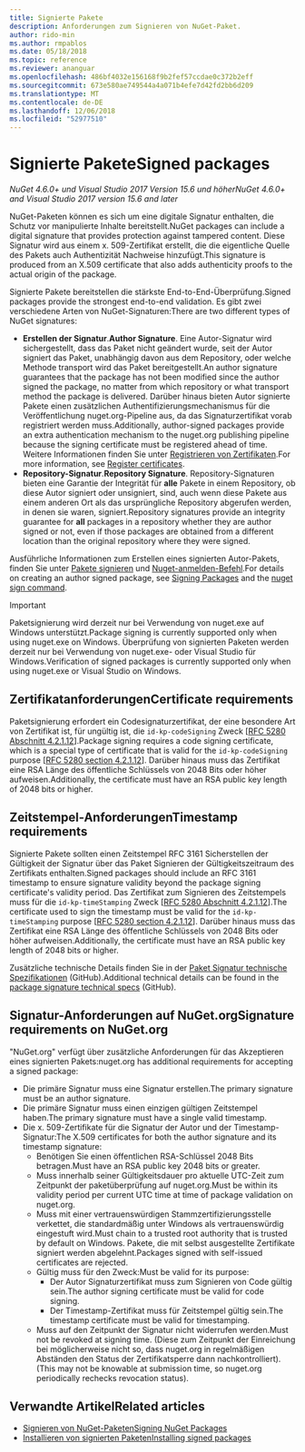 ```yaml
---
title: Signierte Pakete
description: Anforderungen zum Signieren von NuGet-Paket.
author: rido-min
ms.author: rmpablos
ms.date: 05/18/2018
ms.topic: reference
ms.reviewer: ananguar
ms.openlocfilehash: 486bf4032e156168f9b2fef57ccdae0c372b2eff
ms.sourcegitcommit: 673e580ae749544a4a071b4efe7d42fd2bb6d209
ms.translationtype: MT
ms.contentlocale: de-DE
ms.lasthandoff: 12/06/2018
ms.locfileid: "52977510"
---
```

# <a name="signed-packages"></a><span data-ttu-id="ff0d2-103">Signierte Pakete</span><span class="sxs-lookup"><span data-stu-id="ff0d2-103">Signed packages</span></span>

<span data-ttu-id="ff0d2-104">*NuGet 4.6.0+ und Visual Studio 2017 Version 15.6 und höher*</span><span class="sxs-lookup"><span data-stu-id="ff0d2-104">*NuGet 4.6.0+ and Visual Studio 2017 version 15.6 and later*</span></span>

<span data-ttu-id="ff0d2-105">NuGet-Paketen können es sich um eine digitale Signatur enthalten, die Schutz vor manipulierte Inhalte bereitstellt.</span><span class="sxs-lookup"><span data-stu-id="ff0d2-105">NuGet packages can include a digital signature that provides protection against tampered content.</span></span> <span data-ttu-id="ff0d2-106">Diese Signatur wird aus einem x. 509-Zertifikat erstellt, die die eigentliche Quelle des Pakets auch Authentizität Nachweise hinzufügt.</span><span class="sxs-lookup"><span data-stu-id="ff0d2-106">This signature is produced from an X.509 certificate that also adds authenticity proofs to the actual origin of the package.</span></span>

<span data-ttu-id="ff0d2-107">Signierte Pakete bereitstellen die stärkste End-to-End-Überprüfung.</span><span class="sxs-lookup"><span data-stu-id="ff0d2-107">Signed packages provide the strongest end-to-end validation.</span></span> <span data-ttu-id="ff0d2-108">Es gibt zwei verschiedene Arten von NuGet-Signaturen:</span><span class="sxs-lookup"><span data-stu-id="ff0d2-108">There are two different types of NuGet signatures:</span></span>
- <span data-ttu-id="ff0d2-109">**Erstellen der Signatur**.</span><span class="sxs-lookup"><span data-stu-id="ff0d2-109">**Author Signature**.</span></span> <span data-ttu-id="ff0d2-110">Eine Autor-Signatur wird sichergestellt, dass das Paket nicht geändert wurde, seit der Autor signiert das Paket, unabhängig davon aus dem Repository, oder welche Methode transport wird das Paket bereitgestellt.</span><span class="sxs-lookup"><span data-stu-id="ff0d2-110">An author signature guarantees that the package has not been modified since the author signed the package, no matter from which repository or what transport method the package is delivered.</span></span> <span data-ttu-id="ff0d2-111">Darüber hinaus bieten Autor signierte Pakete einen zusätzlichen Authentifizierungsmechanismus für die Veröffentlichung nuget.org-Pipeline aus, da das Signaturzertifikat vorab registriert werden muss.</span><span class="sxs-lookup"><span data-stu-id="ff0d2-111">Additionally, author-signed packages provide an extra authentication mechanism to the nuget.org publishing pipeline because the signing certificate must be registered ahead of time.</span></span> <span data-ttu-id="ff0d2-112">Weitere Informationen finden Sie unter [Registrieren von Zertifikaten](#register-certificate-on-nugetorg).</span><span class="sxs-lookup"><span data-stu-id="ff0d2-112">For more information, see [Register certificates](#register-certificate-on-nugetorg).</span></span>
- <span data-ttu-id="ff0d2-113">**Repository-Signatur**.</span><span class="sxs-lookup"><span data-stu-id="ff0d2-113">**Repository Signature**.</span></span> <span data-ttu-id="ff0d2-114">Repository-Signaturen bieten eine Garantie der Integrität für **alle** Pakete in einem Repository, ob diese Autor signiert oder unsigniert, sind, auch wenn diese Pakete aus einem anderen Ort als das ursprüngliche Repository abgerufen werden, in denen sie waren, signiert.</span><span class="sxs-lookup"><span data-stu-id="ff0d2-114">Repository signatures provide an integrity guarantee for **all** packages in a repository whether they are author signed or not, even if those packages are obtained from a different location than the original repository where they were signed.</span></span>   

<span data-ttu-id="ff0d2-115">Ausführliche Informationen zum Erstellen eines signierten Autor-Pakets, finden Sie unter [Pakete signieren](../create-packages/Sign-a-package.md) und [Nuget-anmelden-Befehl](../tools/cli-ref-sign.md).</span><span class="sxs-lookup"><span data-stu-id="ff0d2-115">For details on creating an author signed package, see [Signing Packages](../create-packages/Sign-a-package.md) and the [nuget sign command](../tools/cli-ref-sign.md).</span></span>

> [!Important]
> <span data-ttu-id="ff0d2-116">Paketsignierung wird derzeit nur bei Verwendung von nuget.exe auf Windows unterstützt.</span><span class="sxs-lookup"><span data-stu-id="ff0d2-116">Package signing is currently supported only when using nuget.exe on Windows.</span></span> <span data-ttu-id="ff0d2-117">Überprüfung von signierten Paketen werden derzeit nur bei Verwendung von nuget.exe- oder Visual Studio für Windows.</span><span class="sxs-lookup"><span data-stu-id="ff0d2-117">Verification of signed packages is currently supported only when using nuget.exe or Visual Studio on Windows.</span></span>

## <a name="certificate-requirements"></a><span data-ttu-id="ff0d2-118">Zertifikatanforderungen</span><span class="sxs-lookup"><span data-stu-id="ff0d2-118">Certificate requirements</span></span>

<span data-ttu-id="ff0d2-119">Paketsignierung erfordert ein Codesignaturzertifikat, der eine besondere Art von Zertifikat ist, für ungültig ist, die `id-kp-codeSigning` Zweck [[RFC 5280 Abschnitt 4.2.1.12](https://tools.ietf.org/html/rfc5280#section-4.2.1.12)].</span><span class="sxs-lookup"><span data-stu-id="ff0d2-119">Package signing requires a code signing certificate, which is a special type of certificate that is valid for the `id-kp-codeSigning` purpose [[RFC 5280 section 4.2.1.12](https://tools.ietf.org/html/rfc5280#section-4.2.1.12)].</span></span> <span data-ttu-id="ff0d2-120">Darüber hinaus muss das Zertifikat eine RSA Länge des öffentliche Schlüssels von 2048 Bits oder höher aufweisen.</span><span class="sxs-lookup"><span data-stu-id="ff0d2-120">Additionally, the certificate must have an RSA public key length of 2048 bits or higher.</span></span>

## <a name="timestamp-requirements"></a><span data-ttu-id="ff0d2-121">Zeitstempel-Anforderungen</span><span class="sxs-lookup"><span data-stu-id="ff0d2-121">Timestamp requirements</span></span>

<span data-ttu-id="ff0d2-122">Signierte Pakete sollten einen Zeitstempel RFC 3161 Sicherstellen der Gültigkeit der Signatur über das Paket Signieren der Gültigkeitszeitraum des Zertifikats enthalten.</span><span class="sxs-lookup"><span data-stu-id="ff0d2-122">Signed packages should include an RFC 3161 timestamp to ensure signature validity beyond the package signing certificate's validity period.</span></span> <span data-ttu-id="ff0d2-123">Das Zertifikat zum Signieren des Zeitstempels muss für die `id-kp-timeStamping` Zweck [[RFC 5280 Abschnitt 4.2.1.12](https://tools.ietf.org/html/rfc5280#section-4.2.1.12)].</span><span class="sxs-lookup"><span data-stu-id="ff0d2-123">The certificate used to sign the timestamp must be valid for the `id-kp-timeStamping` purpose [[RFC 5280 section 4.2.1.12](https://tools.ietf.org/html/rfc5280#section-4.2.1.12)].</span></span> <span data-ttu-id="ff0d2-124">Darüber hinaus muss das Zertifikat eine RSA Länge des öffentliche Schlüssels von 2048 Bits oder höher aufweisen.</span><span class="sxs-lookup"><span data-stu-id="ff0d2-124">Additionally, the certificate must have an RSA public key length of 2048 bits or higher.</span></span>

<span data-ttu-id="ff0d2-125">Zusätzliche technische Details finden Sie in der [Paket Signatur technische Spezifikationen](https://github.com/NuGet/Home/wiki/Package-Signatures-Technical-Details) (GitHub).</span><span class="sxs-lookup"><span data-stu-id="ff0d2-125">Additional technical details can be found in the [package signature technical specs](https://github.com/NuGet/Home/wiki/Package-Signatures-Technical-Details) (GitHub).</span></span>

## <a name="signature-requirements-on-nugetorg"></a><span data-ttu-id="ff0d2-126">Signatur-Anforderungen auf NuGet.org</span><span class="sxs-lookup"><span data-stu-id="ff0d2-126">Signature requirements on NuGet.org</span></span>

<span data-ttu-id="ff0d2-127">"NuGet.org" verfügt über zusätzliche Anforderungen für das Akzeptieren eines signierten Pakets:</span><span class="sxs-lookup"><span data-stu-id="ff0d2-127">nuget.org has additional requirements for accepting a signed package:</span></span>

- <span data-ttu-id="ff0d2-128">Die primäre Signatur muss eine Signatur erstellen.</span><span class="sxs-lookup"><span data-stu-id="ff0d2-128">The primary signature must be an author signature.</span></span>
- <span data-ttu-id="ff0d2-129">Die primäre Signatur muss einen einzigen gültigen Zeitstempel haben.</span><span class="sxs-lookup"><span data-stu-id="ff0d2-129">The primary signature must have a single valid timestamp.</span></span>
- <span data-ttu-id="ff0d2-130">Die x. 509-Zertifikate für die Signatur der Autor und der Timestamp-Signatur:</span><span class="sxs-lookup"><span data-stu-id="ff0d2-130">The X.509 certificates for both the author signature and its timestamp signature:</span></span>
  - <span data-ttu-id="ff0d2-131">Benötigen Sie einen öffentlichen RSA-Schlüssel 2048 Bits betragen.</span><span class="sxs-lookup"><span data-stu-id="ff0d2-131">Must have an RSA public key 2048 bits or greater.</span></span>
  - <span data-ttu-id="ff0d2-132">Muss innerhalb seiner Gültigkeitsdauer pro aktuelle UTC-Zeit zum Zeitpunkt der paketüberprüfung auf nuget.org.</span><span class="sxs-lookup"><span data-stu-id="ff0d2-132">Must be within its validity period per current UTC time at time of package validation on nuget.org.</span></span>
  - <span data-ttu-id="ff0d2-133">Muss mit einer vertrauenswürdigen Stammzertifizierungsstelle verkettet, die standardmäßig unter Windows als vertrauenswürdig eingestuft wird.</span><span class="sxs-lookup"><span data-stu-id="ff0d2-133">Must chain to a trusted root authority that is trusted by default on Windows.</span></span> <span data-ttu-id="ff0d2-134">Pakete, die mit selbst ausgestellte Zertifikate signiert werden abgelehnt.</span><span class="sxs-lookup"><span data-stu-id="ff0d2-134">Packages signed with self-issued certificates are rejected.</span></span>
  - <span data-ttu-id="ff0d2-135">Gültig muss für den Zweck:</span><span class="sxs-lookup"><span data-stu-id="ff0d2-135">Must be valid for its purpose:</span></span> 
    - <span data-ttu-id="ff0d2-136">Der Autor Signaturzertifikat muss zum Signieren von Code gültig sein.</span><span class="sxs-lookup"><span data-stu-id="ff0d2-136">The author signing certificate must be valid for code signing.</span></span>
    - <span data-ttu-id="ff0d2-137">Der Timestamp-Zertifikat muss für Zeitstempel gültig sein.</span><span class="sxs-lookup"><span data-stu-id="ff0d2-137">The timestamp certificate must be valid for timestamping.</span></span>
  - <span data-ttu-id="ff0d2-138">Muss auf den Zeitpunkt der Signatur nicht widerrufen werden.</span><span class="sxs-lookup"><span data-stu-id="ff0d2-138">Must not be revoked at signing time.</span></span> <span data-ttu-id="ff0d2-139">(Diese zum Zeitpunkt der Einreichung bei möglicherweise nicht so, dass nuget.org in regelmäßigen Abständen den Status der Zertifikatsperre dann nachkontrolliert).</span><span class="sxs-lookup"><span data-stu-id="ff0d2-139">(This may not be knowable at submission time, so nuget.org periodically rechecks revocation status).</span></span>
  
  
## <a name="related-articles"></a><span data-ttu-id="ff0d2-140">Verwandte Artikel</span><span class="sxs-lookup"><span data-stu-id="ff0d2-140">Related articles</span></span>

- [<span data-ttu-id="ff0d2-141">Signieren von NuGet-Paketen</span><span class="sxs-lookup"><span data-stu-id="ff0d2-141">Signing NuGet Packages</span></span>](../create-packages/Sign-a-Package.md)
- [<span data-ttu-id="ff0d2-142">Installieren von signierten Paketen</span><span class="sxs-lookup"><span data-stu-id="ff0d2-142">Installing signed packages</span></span>](../consume-packages/installing-signed-packages.md)
